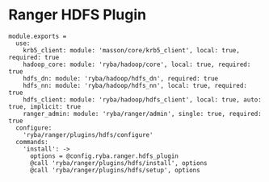 
# Ranger HDFS Plugin

    module.exports =
      use:
        krb5_client: module: 'masson/core/krb5_client', local: true, required: true
        hadoop_core: module: 'ryba/hadoop/core', local: true, required: true
        hdfs_dn: module: 'ryba/hadoop/hdfs_dn', required: true
        hdfs_nn: module: 'ryba/hadoop/hdfs_nn', local: true, required: true
        hdfs_client: module: 'ryba/hadoop/hdfs_client', local: true, auto: true, implicit: true
        ranger_admin: module: 'ryba/ranger/admin', single: true, required: true
      configure:
        'ryba/ranger/plugins/hdfs/configure'
      commands:
        'install': ->
          options = @config.ryba.ranger.hdfs_plugin
          @call 'ryba/ranger/plugins/hdfs/install', options
          @call 'ryba/ranger/plugins/hdfs/setup', options
